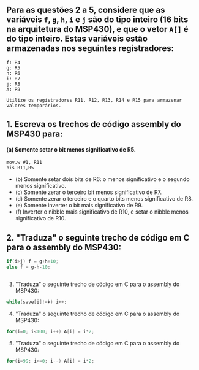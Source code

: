## Para as questões 2 a 5, considere que as variáveis `f`, `g`, `h`, `i` e `j` são do tipo inteiro (16 bits na arquitetura do MSP430), e que o vetor `A[]` é do tipo inteiro. Estas variáveis estão armazenadas nos seguintes registradores:
	f: R4
	g: R5
	h: R6
	i: R7
	j: R8
	A: R9

	Utilize os registradores R11, R12, R13, R14 e R15 para armazenar valores temporários.

## 1. Escreva os trechos de código assembly do MSP430 para:
#### (a) Somente setar o bit menos significativo de R5.

```Assembly
mov.w #1, R11
bis R11,R5
```

* (b) Somente setar dois bits de R6: o menos significativo e o segundo menos significativo.
* (c) Somente zerar o terceiro bit menos significativo de R7.
* (d) Somente zerar o terceiro e o quarto bits menos significativo de R8.
* (e) Somente inverter o bit mais significativo de R9.
* (f) Inverter o nibble mais significativo de R10, e setar o nibble menos significativo de R10.

## 2. "Traduza" o seguinte trecho de código em C para o assembly do MSP430:

```C
if(i>j) f = g+h+10;
else f = g-h-10;
```
```C

```

3. "Traduza" o seguinte trecho de código em C para o assembly do MSP430:

```C
while(save[i]!=k) i++;
```

4. "Traduza" o seguinte trecho de código em C para o assembly do MSP430:

```C
for(i=0; i<100; i++) A[i] = i*2;
```

5. "Traduza" o seguinte trecho de código em C para o assembly do MSP430:

```C
for(i=99; i>=0; i--) A[i] = i*2;
```
